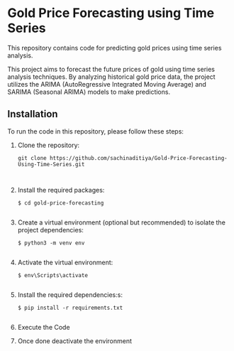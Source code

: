 # Gold Price Forecasting using Time Series

This repository contains code for predicting gold prices using time series analysis.

This project aims to forecast the future prices of gold using time series analysis techniques. By analyzing historical gold price data, the project utilizes the ARIMA (AutoRegressive Integrated Moving Average) and SARIMA (Seasonal ARIMA) models to make predictions.

## Installation

To run the code in this repository, please follow these steps:

1. Clone the repository:

   ```shell
   git clone https://github.com/sachinaditiya/Gold-Price-Forecasting-Using-Time-Series.git

  
2. Install the required packages:

   ```shell
   $ cd gold-price-forecasting


3. Create a virtual environment (optional but recommended) to isolate the project dependencies:

   ```shell
   $ python3 -m venv env


4. Activate the virtual environment:

   ```shell
   $ env\Scripts\activate


5. Install the required dependencies:s:

   ```shell
   $ pip install -r requirements.txt  
 

6. Execute the Code 

7. Once done deactivate the environment






